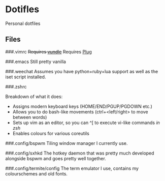 # Dotifles
Personal dotfiles

## Files
###.vimrc
~~Requires [vundle](www.github.com/gmarik/vundle)~~
Requires [Plug](https://github.com/junegunn/vim-plug)

###.emacs
Still pretty vanilla

###.weechat
Assumes you have python+ruby+lua support as well as the iset script installed.

###.zshrc

Breakdown of what it does:
- Assigns modern keyboard keys (HOME/END/PGUP/PGDOWN etc.)
- Allows you to do bash-like movements (ctrl+<left/right> to move between words)
- Sets up vim as an editor, so you can ^[ to execute vi-like commands *in zsh*
- Enables colours for various coreutils

###.config/bspwm
Tiling window manager I currently use.

###.config/sxhkd
The hotkey daemon that was pretty much developed alongside bspwm and goes
pretty well together.

###.config/termite/config
The term emulator I use, contains my colourschemes and old fonts.

